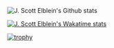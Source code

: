 ![J. Scott Elblein's Github stats](https://github-readme-stats.vercel.app/api?username=STaRDoGG&show_icons=true&theme=nord&count_private=true&include_all_commits)

[![J. Scott Elblein's Wakatime stats](https://github-readme-stats.vercel.app/api/wakatime?username=scott_elblein&layout=compact&theme=nord)](https://github.com/anuraghazra/github-readme-stats)

[![trophy](https://github-profile-trophy.vercel.app/?username=STaRDoGG&theme=nord&no-frame=true&&column=4&margin-w=16&margin-h=15)](https://github.com/ryo-ma/github-profile-trophy)
